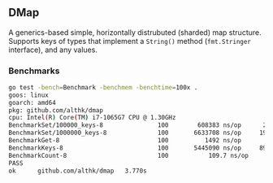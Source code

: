 #

## DMap

A generics-based simple, horizontally distrubuted (sharded) map structure.
Supports keys of types that implement a `String()` method (`fmt.Stringer` interface), and any values.

### Benchmarks

```bash
go test -bench=Benchmark -benchmem -benchtime=100x .
goos: linux
goarch: amd64
pkg: github.com/althk/dmap
cpu: Intel(R) Core(TM) i7-1065G7 CPU @ 1.30GHz
BenchmarkSet/100000_keys-8         	     100	    608383 ns/op	  200617 B/op	    5024 allocs/op
BenchmarkSet/1000000_keys-8        	     100	   6633708 ns/op	 1959989 B/op	   50347 allocs/op
BenchmarkGet-8                     	     100	      1492 ns/op	      40 B/op	       2 allocs/op
BenchmarkKeys-8                    	     100	   5445090 ns/op	 8944281 B/op	      56 allocs/op
BenchmarkCount-8                   	     100	       109.7 ns/op	       0 B/op	       0 allocs/op
PASS
ok  	github.com/althk/dmap	3.770s


```

